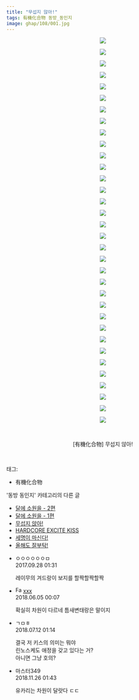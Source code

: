```yaml
---
title: "무섭지 않아!"
tags: 有機化合物 동방_동인지
image: ghap/108/001.jpg
---
```

<div class="article">
<p style="text-align: center; clear: none; float: none;"><img src="{{ site.nasurl }}/ghap/108/001.jpg"/></p>
<p style="text-align: center; clear: none; float: none;"><img src="{{ site.nasurl }}/ghap/108/002.jpg"/></p>
<p style="text-align: center; clear: none; float: none;"><img src="{{ site.nasurl }}/ghap/108/003.jpg"/></p>
<p style="text-align: center; clear: none; float: none;"><img src="{{ site.nasurl }}/ghap/108/004.jpg"/></p>
<p style="text-align: center; clear: none; float: none;"><img src="{{ site.nasurl }}/ghap/108/005.jpg"/></p>
<p style="text-align: center; clear: none; float: none;"><img src="{{ site.nasurl }}/ghap/108/006.jpg"/></p>
<p style="text-align: center; clear: none; float: none;"><img src="{{ site.nasurl }}/ghap/108/007.jpg"/></p>
<p style="text-align: center; clear: none; float: none;"><img src="{{ site.nasurl }}/ghap/108/008.jpg"/></p>
<p style="text-align: center; clear: none; float: none;"><img src="{{ site.nasurl }}/ghap/108/009.jpg"/></p>
<p style="text-align: center; clear: none; float: none;"><img src="{{ site.nasurl }}/ghap/108/010.jpg"/></p>
<p style="text-align: center; clear: none; float: none;"><img src="{{ site.nasurl }}/ghap/108/011.jpg"/></p>
<p style="text-align: center; clear: none; float: none;"><img src="{{ site.nasurl }}/ghap/108/012.jpg"/></p>
<p style="text-align: center; clear: none; float: none;"><img src="{{ site.nasurl }}/ghap/108/013.jpg"/></p>
<p style="text-align: center; clear: none; float: none;"><img src="{{ site.nasurl }}/ghap/108/014.jpg"/></p>
<p style="text-align: center; clear: none; float: none;"><img src="{{ site.nasurl }}/ghap/108/015.jpg"/></p>
<p style="text-align: center; clear: none; float: none;"><img src="{{ site.nasurl }}/ghap/108/016.jpg"/></p>
<p style="text-align: center; clear: none; float: none;"><img src="{{ site.nasurl }}/ghap/108/017.jpg"/></p>
<p style="text-align: center; clear: none; float: none;"><img src="{{ site.nasurl }}/ghap/108/018.jpg"/></p>
<p style="text-align: center; clear: none; float: none;"><img src="{{ site.nasurl }}/ghap/108/019.jpg"/></p>
<p style="text-align: center; clear: none; float: none;"><img src="{{ site.nasurl }}/ghap/108/020.jpg"/></p>
<p style="text-align: center; clear: none; float: none;"><img src="{{ site.nasurl }}/ghap/108/021.jpg"/></p>
<p style="text-align: center; clear: none; float: none;"><img src="{{ site.nasurl }}/ghap/108/022.jpg"/></p>
<p style="text-align: center; clear: none; float: none;"><img src="{{ site.nasurl }}/ghap/108/023.jpg"/></p>
<p style="text-align: center; clear: none; float: none;"><img src="{{ site.nasurl }}/ghap/108/024.jpg"/></p>
<p style="text-align: center; clear: none; float: none;"><img src="{{ site.nasurl }}/ghap/108/025.jpg"/></p>
<p style="text-align: center; clear: none; float: none;"><img src="{{ site.nasurl }}/ghap/108/026.jpg"/></p>
<p style="text-align: center; clear: none; float: none;"><img src="{{ site.nasurl }}/ghap/108/027.jpg"/></p>
<p style="text-align: center; clear: none; float: none;"><img src="{{ site.nasurl }}/ghap/108/028.jpg"/></p>
<p style="text-align: center; clear: none; float: none;"><img src="{{ site.nasurl }}/ghap/108/029.jpg"/></p>
<p style="text-align: center; clear: none; float: none;"><img src="{{ site.nasurl }}/ghap/108/030.jpg"/></p>
<p style="text-align: center; clear: none; float: none;"><img src="{{ site.nasurl }}/ghap/108/031.jpg"/></p>
<p style="text-align: center; clear: none; float: none;"><img src="{{ site.nasurl }}/ghap/108/032.jpg"/></p>
<p style="text-align: center; clear: none; float: none;"><img src="{{ site.nasurl }}/ghap/108/033.jpg"/></p>
<p style="text-align: center; clear: none; float: none;"><img src="{{ site.nasurl }}/ghap/108/034.jpg"/></p>
<p style="text-align: center; clear: none; float: none;"><br/></p>
<p style="text-align: center; clear: none; float: none;">[有機化合物] 무섭지 않아!</p>
<p><br/></p>
</div><div class="tagTrail">
<p>태그: </p>
<ul>
<li>有機化合物</li>
</ul>
</div><div class="another">
<p>'동방 동인지' 카테고리의 다른 글</p>
<ul>
<li><a href="/2016-06-18-ghap_110">달에 소원을 - 2편</a></li>
<li><a href="/2016-06-18-ghap_109">달에 소원을 - 1편</a></li>
<li><a href="/2016-06-18-ghap_108">무섭지 않아!</a></li>
<li><a href="/2016-06-18-ghap_107">HARDCORE EXCITE KISS</a></li>
<li><a href="/2016-06-18-ghap_106">세명이 마신다!</a></li>
<li><a href="/2016-06-18-ghap_105">올해도 잘부탁!</a></li>
</ul>
</div><div class="cb_module cb_fluid">
<div class="cb_wrt cb_profile">
<div class="comment">
<ul>
<li class="cb_thumb_off" id="comment15092099">
<div class="cb_comment_area">
<div class="cb_info_area">
<div class="cb_section">
<span class="cb_nick_name">ㅇㅇㅇㅇㅇㅇㅁ</span>
</div>
<div class="cb_section">
<span class="cb_date">2017.09.28 01:31 </span>
</div>
</div>
<div class="cb_dsc_comment">
<p class="cb_dsc">
											레이무의 겨드랑이 보지를 할짝할짝할짝
										</p>
</div>
</div></li>
<li class="cb_thumb_off" id="comment15266443">
<div class="cb_comment_area">
<div class="cb_info_area">
<div class="cb_section">
<span class="cb_nick_name"><img alt="Favicon of http://qksxodid12@naver.com" height="16" onerror="this.onerror=null;this.parentNode.removeChild(this)" src="http://naver.com/favicon.ico" width="16"/> <a href="http://qksxodid12@naver.com" onclick="return openLinkInNewWindow(this)">xxx</a></span>
</div>
<div class="cb_section">
<span class="cb_date">2018.06.05 00:07 </span>
</div>
</div>
<div class="cb_dsc_comment">
<p class="cb_dsc">
											확실히 차원이 다르네 틈새변태랑은 말이지
										</p>
</div>
</div></li>
<li class="cb_thumb_off" id="comment15284438">
<div class="cb_comment_area">
<div class="cb_info_area">
<div class="cb_section">
<span class="cb_nick_name">ㄱㅁㅎ</span>
</div>
<div class="cb_section">
<span class="cb_date">2018.07.12 01:14 </span>
</div>
</div>
<div class="cb_dsc_comment">
<p class="cb_dsc">
											결국 저 키스의 의미는 뭐야<br/>
린노스케도 애정을 갖고 있다는 거?<br/>
아니면 그냥 호의?
										</p>
</div>
</div></li>
<li class="cb_thumb_off" id="comment15378514">
<div class="cb_comment_area">
<div class="cb_info_area">
<div class="cb_section">
<span class="cb_nick_name">마스터349</span>
</div>
<div class="cb_section">
<span class="cb_date">2018.11.26 01:43 </span>
</div>
</div>
<div class="cb_dsc_comment">
<p class="cb_dsc">
											유카리는 차원이 달랏다 ㄷㄷ
										</p>
</div>
</div></li>
</ul>
</div>
</div><!-- commentList close -->
</div>
<br/>
<p id="refer"></p>
<br/>
